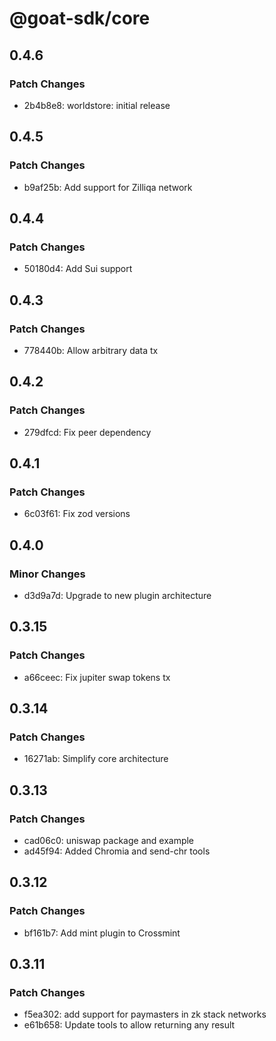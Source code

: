 # @goat-sdk/core

## 0.4.6

### Patch Changes

- 2b4b8e8: worldstore: initial release

## 0.4.5

### Patch Changes

- b9af25b: Add support for Zilliqa network

## 0.4.4

### Patch Changes

- 50180d4: Add Sui support

## 0.4.3

### Patch Changes

- 778440b: Allow arbitrary data tx

## 0.4.2

### Patch Changes

- 279dfcd: Fix peer dependency

## 0.4.1

### Patch Changes

- 6c03f61: Fix zod versions

## 0.4.0

### Minor Changes

- d3d9a7d: Upgrade to new plugin architecture

## 0.3.15

### Patch Changes

- a66ceec: Fix jupiter swap tokens tx

## 0.3.14

### Patch Changes

- 16271ab: Simplify core architecture

## 0.3.13

### Patch Changes

- cad06c0: uniswap package and example
- ad45f94: Added Chromia and send-chr tools

## 0.3.12

### Patch Changes

- bf161b7: Add mint plugin to Crossmint

## 0.3.11

### Patch Changes

- f5ea302: add support for paymasters in zk stack networks
- e61b658: Update tools to allow returning any result
